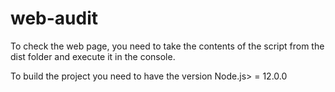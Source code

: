 # web-audit

To check the web page, you need to take the contents of the script from the dist folder and execute it in the console.

To build the project you need to have the version Node.js> = 12.0.0
